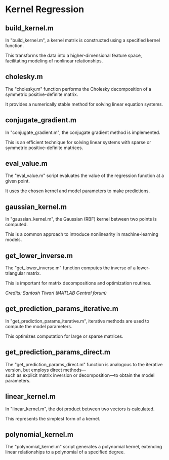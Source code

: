# Kernel Regression

## build_kernel.m

In "build_kernel.m", a kernel matrix is constructed using a specified kernel function.  

This transforms the data into a higher-dimensional feature space, facilitating modeling of nonlinear relationships.  


## cholesky.m

The "cholesky.m" function performs the Cholesky decomposition of a symmetric positive-definite matrix.  

It provides a numerically stable method for solving linear equation systems.  


## conjugate_gradient.m

In "conjugate_gradient.m", the conjugate gradient method is implemented.  

This is an efficient technique for solving linear systems with sparse or symmetric positive-definite matrices.  


## eval_value.m

The "eval_value.m" script evaluates the value of the regression function at a given point.  

It uses the chosen kernel and model parameters to make predictions.  


## gaussian_kernel.m

In "gaussian_kernel.m", the Gaussian (RBF) kernel between two points is computed.  

This is a common approach to introduce nonlinearity in machine-learning models.  


## get_lower_inverse.m

The "get_lower_inverse.m" function computes the inverse of a lower-triangular matrix.  

This is important for matrix decompositions and optimization routines.  

*Credits: Santosh Tiwari (MATLAB Central forum)*  


## get_prediction_params_iterative.m

In "get_prediction_params_iterative.m", iterative methods are used to compute the model parameters.  

This optimizes computation for large or sparse matrices.  


## get_prediction_params_direct.m

The "get_prediction_params_direct.m" function is analogous to the iterative version, but employs direct methods—  
such as explicit matrix inversion or decomposition—to obtain the model parameters.  


## linear_kernel.m

In "linear_kernel.m", the dot product between two vectors is calculated.  

This represents the simplest form of a kernel.  


## polynomial_kernel.m

The "polynomial_kernel.m" script generates a polynomial kernel, extending linear relationships to a polynomial of a specified degree.  
